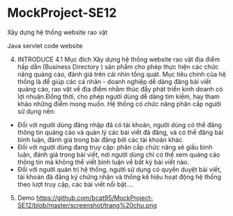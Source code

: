 # MockProject-SE12

Xây dựng hệ thống website rao vặt

Java servlet code website

4.	INTRODUCE
4.1	Mục đích
Xây dựng hệ thống website rao vặt địa điểm hấp dẫn (Business Directory ) sản phẩm cho phép thực hiện các chức năng quảng cáo, đánh giá trên cái nhìn tổng quát.
Mục tiêu chính của hệ thống là để giúp các cá nhân - doanh nghiệp dễ dàng đăng bài viết quảng cáo, rao vặt về địa điểm nhằm thúc đẩy phát triển kinh doanh có lợi nhuận.Đồng thời, cho phép người dùng dễ dàng tìm kiếm, hay tham khảo những điểm mong muốn.
Hệ thống có chức năng phân cấp người sử dụng nên:
- Đối với người dùng đăng nhập đã có tài khoản, người dùng có thể đăng thông tin quảng cáo và quản lý các bài viết đã đăng, và có thể đăng bài bình luận, đánh giá trong bài đăng bởi các tài khoản khác.
- Đối với người dùng đang truy cập: phân cấp chức năng sẽ giấu bình luận, đánh giá trong bài viết, nơi người dùng chỉ có thể xem quảng cáo thông tin mà không thể viết bình luận về bất kỳ bài viết nào.
- Đối với người quản trị hệ thống, người sử dụng có quyền duyệt bài viết, tài khoản đã đăng ký chứng nhận và thống kê hiệu hoạt động hệ thống theo lượt truy cập, các bài viết nổi bật....

5.	Demo
https://github.com/bcat95/MockProject-SE12/blob/master/screenshot/trang%20chu.png



